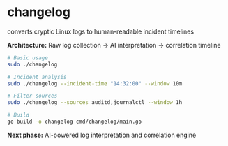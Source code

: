 # changelog

converts cryptic Linux logs to human-readable incident timelines

**Architecture:** Raw log collection -> AI interpretation -> correlation timeline

```bash
# Basic usage
sudo ./changelog

# Incident analysis  
sudo ./changelog --incident-time "14:32:00" --window 10m

# Filter sources
sudo ./changelog --sources auditd,journalctl --window 1h

# Build
go build -o changelog cmd/changelog/main.go
```

**Next phase:** AI-powered log interpretation and correlation engine
